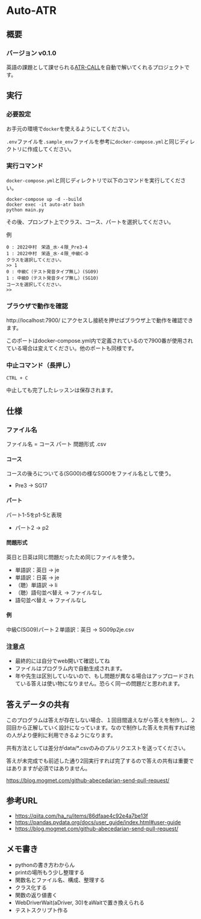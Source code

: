 # Auto-ATR

## 概要
### バージョン v0.1.0
英語の課題として課せられる[ATR-CALL](https://atr.meijo-u.net/)を自動で解いてくれるプロジェクトです。

## 実行

### 必要設定
お手元の環境で`docker`を使えるようにしてください。

`.env`ファイルを`.sample_env`ファイルを参考に`docker-compose.yml`と同じディレクトリに作成してください。

### 実行コマンド
`docker-compose.yml`と同じディレクトリで以下のコマンドを実行してください。
```
docker-compose up -d --build
docker exec -it auto-atr bash
python main.py
```
その後、プロンプト上でクラス、コース、パートを選択してください。

例
```
0 : 2022中村　栄造_水･４限_Pre3-4
1 : 2022中村　栄造_水･４限_中級C-D
クラスを選択してください。
>> 1
0 : 中級C（テスト発音タイプ無し）(SG09)
1 : 中級D（テスト発音タイプ無し）(SG10)
コースを選択してください。
>>
```

### ブラウザで動作を確認
http://localhost:7900/ にアクセスし接続を押せばブラウザ上で動作を確認できます。

このポートはdocker-compose.yml内で定義されているので7900番が使用されている場合は変えてください。他のポートも同様です。

### 中止コマンド（長押し）
```
CTRL + C 
```
中止しても完了したレッスンは保存されます。

## 仕様
### ファイル名
ファイル名 = コース パート 問題形式 .csv
#### コース
コースの後ろについてる(SG00)の様なSG00をファイル名として使う。
- Pre3 -> SG17
#### パート
パート1-5をp1-5と表現
- パート2 -> p2
#### 問題形式
英日と日英は同じ問題だったため同じファイルを使う。
- 単語訳：英日 -> je
- 単語訳：日英 -> je 
- （聴）単語訳 -> li
- （聴）語句並べ替え -> ファイルなし
- 語句並べ替え -> ファイルなし
#### 例
中級C(SG09)パート２単語訳：英日 -> SG09p2je.csv
### 注意点
- 最終的には自分でweb開いて確認してね
- ファイルはプログラム内で自動生成されます。
- 年や先生は区別していないので、もし問題が異なる場合はアップロードされている答えは使い物になりません。恐らく同一の問題だと思われます。

## 答えデータの共有
このプログラムは答えが存在しない場合、１回目間違えながら答えを制作し、２回目から正解していく設計になっています。なので制作した答えを共有すれば他の人がより便利に利用できるようになります。

共有方法としては差分がdata/*.csvのみのプルリクエストを送ってください。

答えが未完成でも前述した通り2回実行すれば完了するので答えの共有は重要ではありますが必須ではありません。

https://blog.mogmet.com/github-abecedarian-send-pull-request/

## 参考URL
- https://qiita.com/ha_ru/items/86dfaae4c92e4a7be13f
- https://pandas.pydata.org/docs/user_guide/index.html#user-guide
- https://blog.mogmet.com/github-abecedarian-send-pull-request/

## メモ書き
- pythonの書き方わからん
- printの場所もう少し整理する
- 関数名とファイル名、構成、整理する
- クラス化する
- 関数の返り値書く
- WebDriverWait(aDriver, 30)をaWaitで置き換えられる
- テストスクリプト作る
